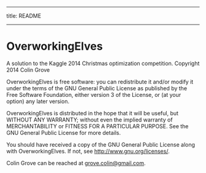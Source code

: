 -----

title: README

-----

# OverworkingElves

A solution to the Kaggle 2014 Christmas optimization competition.
Copyright 2014 Colin Grove

OverworkingElves is free software: you can redistribute it and/or modify
it under the terms of the GNU General Public License as published by
the Free Software Foundation, either version 3 of the License, or
(at your option) any later version.

OverworkingElves is distributed in the hope that it will be useful,
but WITHOUT ANY WARRANTY; without even the implied warranty of
MERCHANTABILITY or FITNESS FOR A PARTICULAR PURPOSE.  See the
GNU General Public License for more details.

You should have received a copy of the GNU General Public License
along with OverworkingElves.  If not, see <http://www.gnu.org/licenses/>.

Colin Grove can be reached at grove.colin@gmail.com.

